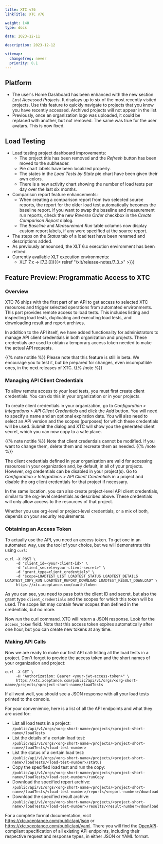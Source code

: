 ```yaml
---
title: XTC v76
linkTitle: XTC v76

weight: 140
type: docs

date: 2023-12-11

description: 2023-12-12

sitemap:
  changefreq: never
  priority: 0.1
---
```


## Platform

* The user's Home Dashboard has been enhanced with the new section *Last Accessed Projects*. It displays up to six of the most recently visited projects. Use this feature to quickly navigate to projects that you know you have recently accessed. Archived projects will not appear in the list.
* Previously, once an organization logo was uploaded, it could be replaced with another, but not removed. The same was true for the user avatars. This is now fixed.


## Load Testing

* Load testing project dashboard improvements:
    * The project title has been removed and the *Refresh* button has been moved to the subheader.
    * Pie chart labels have been localized properly.
    * The states in the *Load Tests by State* pie chart have been given their own colors.
    * There is a new activity chart showing the number of load tests per day over the last six months.
* Comparison report feature enhancements:
    * When creating a comparison report from two selected source reports, the report for the older load test automatically becomes the baseline report. If you want to swap the baseline and measurement run reports, check the new *Reverse Order* checkbox in the *Create Comparison Report* dialog.
    * The *Baseline* and *Measurement Run* table columns now display custom report labels, if any were specified at the source report.
* The steps on the *Status* tab of a load test have been renamed and descriptions added.
* As previously announced, the XLT 6.x execution environment has been retired.
* Currently available XLT execution environments:
    * XLT 7.x → [7.3.0]({{< relref "/xlt/release-notes/7_3_x" >}})


## Feature Preview: Programmatic Access to XTC

### Overview

XTC 76 ships with the first part of an API to get access to selected XTC resources and trigger selected operations from automated environments. This part provides remote access to load tests. This includes listing and inspecting load tests, duplicating and executing load tests, and downloading result and report archives.

In addition to the API itself, we have added functionality for administrators to manage API client credentials in both organization and projects. These credentials are used to obtain a temporary access token needed to make the actual API requests.

{{% note notitle %}}
Please note that this feature is still in beta. We encourage you to test it, but be prepared for changes, even incompatible ones, in the next releases of XTC.
{{% /note %}}

### Managing API Client Credentials

To allow remote access to your load tests, you must first create client credentials. You can do this in your organization or in your projects.

To create client credentials in your organization, go to *Configuration* > *Integrations* > *API Client Credentials* and click the *Add* button. You will need to specify a name and an optional expiration date. You will also need to select an API version and the scopes (purposes) for which these credentials will be used. Submit the dialog and XTC will show you the generated client secret, which you can now copy to a safe place.

{{% note notitle %}}
Note that client credentials cannot be modified. If you want to change them, delete them and recreate them as needed.
{{% /note %}}

The client credentials defined in your organization are valid for accessing resources in your organization and, by default, in all of your projects. However, org credentials can be disabled in your project(s). Go to *Configuration* > *Integrations* > *API Client Credentials* in a project and disable the org client credentials for that project if necessary.

In the same location, you can also create project-level API client credentials, similar to the org-level credentials as described above. These credentials will only allow access to the resources of that project.

Whether you use org-level or project-level credentials, or a mix of both, depends on your security requirements.

### Obtaining an Access Token

To actually use the API, you need an access token. To get one in an automated way, use the tool of your choice, but we will demonstrate this using `curl`:

```
curl -X POST \
     -d "client_id=<your-client-id>" \
     -d "client_secret=<your-client-secret>" \
     -d "grant_type=client_credentials" \
     -d "scope=LOADTEST_LIST LOADTEST_STATUS LOADTEST_DETAILS LOADTEST_COPY_RUN LOADTEST_REPORT_DOWNLOAD LOADTEST_RESULT_DOWNLOAD" \
     https://xtc.xceptance.com/oauth/token
```

As you can see, you need to pass both the client ID and secret, but also the grant type `client_credentials` and the scopes for which this token will be used. The scope list may contain fewer scopes than defined in the credentials, but no more.

Now run the curl command. XTC will return a JSON response. Look for the `access_token` field. Note that this access token expires automatically after one hour, but you can create new tokens at any time.

### Making API Calls

Now we are ready to make our first API call: listing all the load tests in a project. Don't forget to provide the access token and the short names of your organization and project:

```
curl -X GET \
     -H "Authorization: Bearer <your-jwt-access-token>" \
     https://xtc.xceptance.com/public/api/v1/orgs/<org-short-name>/projects/<project-short-name>/loadTests
```

If all went well, you should see a JSON response with all your load tests printed to the console.

For your convenience, here is a list of all the API endpoints and what they are used for:

* List all load tests in a project:<br>
  `/public/api/v1/orgs/<org-short-name>/projects/<project-short-name>/loadTests`
* List the details of a certain load test:<br>
  `/public/api/v1/orgs/<org-short-name>/projects/<project-short-name>/loadTests/<load-test-number>`
* List the status of a certain load test:<br>
  `/public/api/v1/orgs/<org-short-name>/projects/<project-short-name>/loadTests/<load-test-number>/status`
* Copy the specified load test and run the copy:<br>
  `/public/api/v1/orgs/<org-short-name>/projects/<project-short-name>/loadTests/<load-test-number>/runCopy`
* Download the specified report archive:<br>
  `/public/api/v1/orgs/<org-short-name>/projects/<project-short-name>/loadTests/<load-test-number>/reports/<report-number>/download`
* Download the specified result archive:<br>
  `/public/api/v1/orgs/<org-short-name>/projects/<project-short-name>/loadTests/<load-test-number>/results/<result-number>/download`

For a complete formal documentation, visit https://xtc.xceptance.com/public/api/json or https://xtc.xceptance.com/public/api/yaml. There you will find the [OpenAPI](https://www.openapis.org/)-compliant specification of all existing API endpoints, including their respective request and response types, in either JSON or YAML format.
